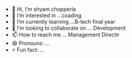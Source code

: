 - 👋 Hi, I’m shyam.chopperla
- 👀 I’m interested in ...coading 
- 🌱 I’m currently learning ...B-tech final year
- 💞️ I’m looking to collaborate on ... Development 
- 📫 How to reach me ... Management Directir
- 😄 Pronouns: ...
- ⚡ Fun fact: ...

<!---
SYAM143143/SYAM143143 is a ✨ special ✨ repository because its `README.md` (this file) appears on your GitHub profile.
You can click the Preview link to take a look at your changes.
--->
